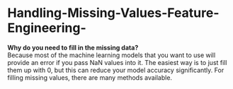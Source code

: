 # Handling-Missing-Values-Feature-Engineering-
<b>Why do you need to fill in the missing data?</b><br> Because most of the machine learning models that you want to use will provide an error if you pass NaN values into it. The easiest way is to just fill them up with 0, but this can reduce your model accuracy significantly.  For filling missing values, there are many methods available. 
